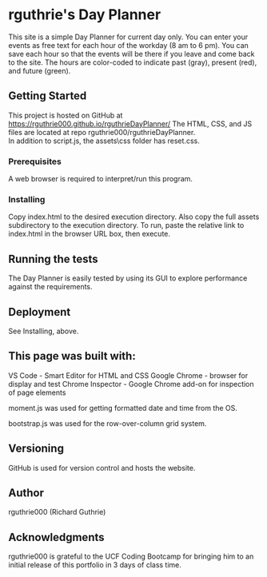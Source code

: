 # rguthrie's Day Planner

This site is a simple Day Planner for current day only. You can enter your events
as free text for each hour of the workday (8 am to 6 pm). You can save each hour 
so that the events will be there if you leave and come back to the site. The hours
are color-coded to indicate past (gray), present (red), and future (green). 

## Getting Started

This project is hosted on GitHub at https://rguthrie000.github.io/rguthrieDayPlanner/
The HTML, CSS, and JS files are located at repo rguthrie000/rguthrieDayPlanner.  
In addition to script.js, the assets\css folder has reset.css.

### Prerequisites

A web browser is required to interpret/run this program.

### Installing

Copy index.html to the desired execution directory.  Also copy the full assets subdirectory 
to the execution directory.  To run, paste the relative link to index.html in the browser URL box,
then execute.

## Running the tests

The Day Planner is easily tested by using its GUI to explore performance against
the requirements.

## Deployment

See Installing, above.

## This page was built with:
VS Code - Smart Editor for HTML and CSS
Google Chrome - browser for display and test
Chrome Inspector - Google Chrome add-on for inspection of page elements

moment.js was used for getting formatted date and time from the OS.

bootstrap.js was used for the row-over-column grid system.

## Versioning
GitHub is used for version control and hosts the website.

## Author
rguthrie000 (Richard Guthrie)

## Acknowledgments
rguthrie000 is grateful to the UCF Coding Bootcamp for bringing him to an initial
release of this portfolio in 3 days of class time.


